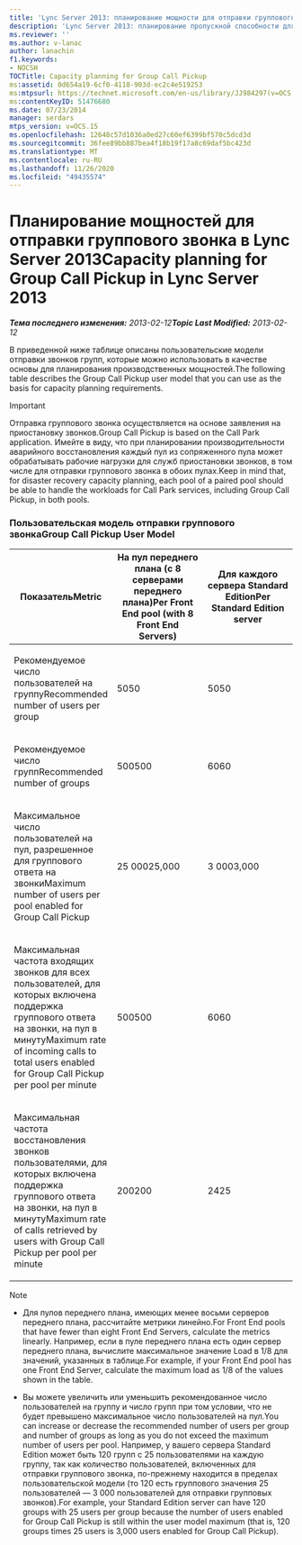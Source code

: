 ```yaml
---
title: 'Lync Server 2013: планирование мощности для отправки группового звонка'
description: 'Lync Server 2013: планирование пропускной способности для отправки группового звонка.'
ms.reviewer: ''
ms.author: v-lanac
author: lanachin
f1.keywords:
- NOCSH
TOCTitle: Capacity planning for Group Call Pickup
ms:assetid: 0d654a19-6cf0-4118-903d-ec2c4e519253
ms:mtpsurl: https://technet.microsoft.com/en-us/library/JJ984297(v=OCS.15)
ms:contentKeyID: 51476680
ms.date: 07/23/2014
manager: serdars
mtps_version: v=OCS.15
ms.openlocfilehash: 12648c57d1036a0ed27c60ef6399bf570c5dcd3d
ms.sourcegitcommit: 36fee89bb887bea4f18b19f17a8c69daf5bc423d
ms.translationtype: MT
ms.contentlocale: ru-RU
ms.lasthandoff: 11/26/2020
ms.locfileid: "49435574"
---
```

# <a name="capacity-planning-for-group-call-pickup-in-lync-server-2013"></a><span data-ttu-id="5e5e9-103">Планирование мощностей для отправки группового звонка в Lync Server 2013</span><span class="sxs-lookup"><span data-stu-id="5e5e9-103">Capacity planning for Group Call Pickup in Lync Server 2013</span></span>

<div data-xmlns="http://www.w3.org/1999/xhtml">

<div class="topic" data-xmlns="http://www.w3.org/1999/xhtml" data-msxsl="urn:schemas-microsoft-com:xslt" data-cs="https://msdn.microsoft.com/">

<div data-asp="https://msdn2.microsoft.com/asp">



</div>

<div id="mainSection">

<div id="mainBody"><span data-ttu-id="5e5e9-104">

<span> </span></span><span class="sxs-lookup"><span data-stu-id="5e5e9-104">

<span> </span></span></span>

<span data-ttu-id="5e5e9-105">_**Тема последнего изменения:** 2013-02-12_</span><span class="sxs-lookup"><span data-stu-id="5e5e9-105">_**Topic Last Modified:** 2013-02-12_</span></span>

<div id="sectionSection0" class="section">

<span data-ttu-id="5e5e9-106">В приведенной ниже таблице описаны пользовательские модели отправки звонков групп, которые можно использовать в качестве основы для планирования производственных мощностей.</span><span class="sxs-lookup"><span data-stu-id="5e5e9-106">The following table describes the Group Call Pickup user model that you can use as the basis for capacity planning requirements.</span></span>

<div>


> [!IMPORTANT]  
> <span data-ttu-id="5e5e9-107">Отправка группового звонка осуществляется на основе заявления на приостановку звонков.</span><span class="sxs-lookup"><span data-stu-id="5e5e9-107">Group Call Pickup is based on the Call Park application.</span></span> <span data-ttu-id="5e5e9-108">Имейте в виду, что при планировании производительности аварийного восстановления каждый пул из сопряженного пула может обрабатывать рабочие нагрузки для служб приостановки звонков, в том числе для отправки группового звонка в обоих пулах.</span><span class="sxs-lookup"><span data-stu-id="5e5e9-108">Keep in mind that, for disaster recovery capacity planning, each pool of a paired pool should be able to handle the workloads for Call Park services, including Group Call Pickup, in both pools.</span></span>



</div>

### <a name="group-call-pickup-user-model"></a><span data-ttu-id="5e5e9-109">Пользовательская модель отправки группового звонка</span><span class="sxs-lookup"><span data-stu-id="5e5e9-109">Group Call Pickup User Model</span></span>

<table>
<colgroup>
<col style="width: 33%" />
<col style="width: 33%" />
<col style="width: 33%" />
</colgroup>
<thead>
<tr class="header">
<th><span data-ttu-id="5e5e9-110">Показатель</span><span class="sxs-lookup"><span data-stu-id="5e5e9-110">Metric</span></span></th>
<th><span data-ttu-id="5e5e9-111">На пул переднего плана (с 8 серверами переднего плана)</span><span class="sxs-lookup"><span data-stu-id="5e5e9-111">Per Front End pool (with 8 Front End Servers)</span></span></th>
<th><span data-ttu-id="5e5e9-112">Для каждого сервера Standard Edition</span><span class="sxs-lookup"><span data-stu-id="5e5e9-112">Per Standard Edition server</span></span></th>
</tr>
</thead>
<tbody>
<tr class="odd">
<td><p><span data-ttu-id="5e5e9-113">Рекомендуемое число пользователей на группу</span><span class="sxs-lookup"><span data-stu-id="5e5e9-113">Recommended number of users per group</span></span></p></td>
<td><p><span data-ttu-id="5e5e9-114">50</span><span class="sxs-lookup"><span data-stu-id="5e5e9-114">50</span></span></p></td>
<td><p><span data-ttu-id="5e5e9-115">50</span><span class="sxs-lookup"><span data-stu-id="5e5e9-115">50</span></span></p></td>
</tr>
<tr class="even">
<td><p><span data-ttu-id="5e5e9-116">Рекомендуемое число групп</span><span class="sxs-lookup"><span data-stu-id="5e5e9-116">Recommended number of groups</span></span></p></td>
<td><p><span data-ttu-id="5e5e9-117">500</span><span class="sxs-lookup"><span data-stu-id="5e5e9-117">500</span></span></p></td>
<td><p><span data-ttu-id="5e5e9-118">60</span><span class="sxs-lookup"><span data-stu-id="5e5e9-118">60</span></span></p></td>
</tr>
<tr class="odd">
<td><p><span data-ttu-id="5e5e9-119">Максимальное число пользователей на пул, разрешенное для группового ответа на звонки</span><span class="sxs-lookup"><span data-stu-id="5e5e9-119">Maximum number of users per pool enabled for Group Call Pickup</span></span></p></td>
<td><p><span data-ttu-id="5e5e9-120">25 000</span><span class="sxs-lookup"><span data-stu-id="5e5e9-120">25,000</span></span></p></td>
<td><p><span data-ttu-id="5e5e9-121">3 000</span><span class="sxs-lookup"><span data-stu-id="5e5e9-121">3,000</span></span></p></td>
</tr>
<tr class="even">
<td><p><span data-ttu-id="5e5e9-122">Максимальная частота входящих звонков для всех пользователей, для которых включена поддержка группового ответа на звонки, на пул в минуту</span><span class="sxs-lookup"><span data-stu-id="5e5e9-122">Maximum rate of incoming calls to total users enabled for Group Call Pickup per pool per minute</span></span></p></td>
<td><p><span data-ttu-id="5e5e9-123">500</span><span class="sxs-lookup"><span data-stu-id="5e5e9-123">500</span></span></p></td>
<td><p><span data-ttu-id="5e5e9-124">60</span><span class="sxs-lookup"><span data-stu-id="5e5e9-124">60</span></span></p></td>
</tr>
<tr class="odd">
<td><p><span data-ttu-id="5e5e9-125">Максимальная частота восстановления звонков пользователями, для которых включена поддержка группового ответа на звонки, на пул в минуту</span><span class="sxs-lookup"><span data-stu-id="5e5e9-125">Maximum rate of calls retrieved by users with Group Call Pickup per pool per minute</span></span></p></td>
<td><p><span data-ttu-id="5e5e9-126">200</span><span class="sxs-lookup"><span data-stu-id="5e5e9-126">200</span></span></p></td>
<td><p><span data-ttu-id="5e5e9-127">24</span><span class="sxs-lookup"><span data-stu-id="5e5e9-127">25</span></span></p></td>
</tr>
</tbody>
</table>


<div>


> [!NOTE]  
> <UL>
> <LI>
> <P><span data-ttu-id="5e5e9-128">Для пулов переднего плана, имеющих менее восьми серверов переднего плана, рассчитайте метрики линейно.</span><span class="sxs-lookup"><span data-stu-id="5e5e9-128">For Front End pools that have fewer than eight Front End Servers, calculate the metrics linearly.</span></span> <span data-ttu-id="5e5e9-129">Например, если в пуле переднего плана есть один сервер переднего плана, вычислите максимальное значение Load в 1/8 для значений, указанных в таблице.</span><span class="sxs-lookup"><span data-stu-id="5e5e9-129">For example, if your Front End pool has one Front End Server, calculate the maximum load as 1/8 of the values shown in the table.</span></span></P>
> <LI>
> <P><span data-ttu-id="5e5e9-130">Вы можете увеличить или уменьшить рекомендованное число пользователей на группу и число групп при том условии, что не будет превышено максимальное число пользователей на пул.</span><span class="sxs-lookup"><span data-stu-id="5e5e9-130">You can increase or decrease the recommended number of users per group and number of groups as long as you do not exceed the maximum number of users per pool.</span></span> <span data-ttu-id="5e5e9-131">Например, у вашего сервера Standard Edition может быть 120 групп с 25 пользователями на каждую группу, так как количество пользователей, включенных для отправки группового звонка, по-прежнему находится в пределах пользовательской модели (то 120 есть группового значения 25 пользователей — 3 000 пользователей для отправки групповых звонков).</span><span class="sxs-lookup"><span data-stu-id="5e5e9-131">For example, your Standard Edition server can have 120 groups with 25 users per group because the number of users enabled for Group Call Pickup is still within the user model maximum (that is, 120 groups times 25 users is 3,000 users enabled for Group Call Pickup).</span></span></P></LI></UL><span data-ttu-id="5e5e9-132">



</div>

</div>

</div>

<span> </span>

</div>

</div>

</span><span class="sxs-lookup"><span data-stu-id="5e5e9-132">



</div>

</div>

</div>

<span> </span>

</div>

</div>

</span></span></div>

